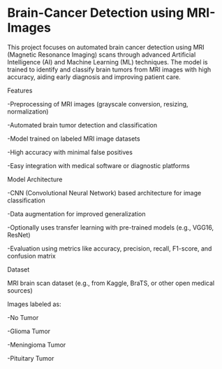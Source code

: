 # Brain-Cancer Detection using MRI-Images

This project focuses on automated brain cancer detection using MRI (Magnetic Resonance Imaging) scans through advanced Artificial Intelligence (AI) and Machine Learning (ML) techniques. The model is trained to identify and classify brain tumors from MRI images with high accuracy, aiding early diagnosis and improving patient care.

Features

-Preprocessing of MRI images (grayscale conversion, resizing, normalization)

-Automated brain tumor detection and classification

-Model trained on labeled MRI image datasets

-High accuracy with minimal false positives

-Easy integration with medical software or diagnostic platforms

Model Architecture

-CNN (Convolutional Neural Network) based architecture for image classification

-Data augmentation for improved generalization

-Optionally uses transfer learning with pre-trained models (e.g., VGG16, ResNet)

-Evaluation using metrics like accuracy, precision, recall, F1-score, and confusion matrix

Dataset

MRI brain scan dataset (e.g., from Kaggle, BraTS, or other open medical sources)

Images labeled as:

-No Tumor

-Glioma Tumor

-Meningioma Tumor

-Pituitary Tumor

